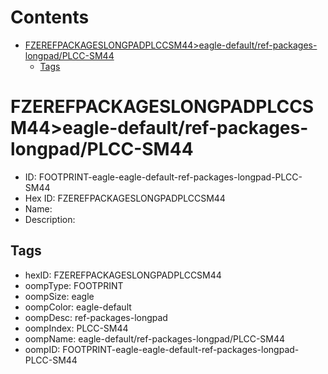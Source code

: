 



Contents
========

* [FZEREFPACKAGESLONGPADPLCCSM44>eagle-default/ref-packages-longpad/PLCC-SM44](#fzerefpackageslongpadplccsm44eagle-defaultref-packages-longpadplcc-sm44)
	* [Tags](#tags)

# FZEREFPACKAGESLONGPADPLCCSM44>eagle-default/ref-packages-longpad/PLCC-SM44

- ID: FOOTPRINT-eagle-eagle-default-ref-packages-longpad-PLCC-SM44
- Hex ID: FZEREFPACKAGESLONGPADPLCCSM44
- Name: 
- Description: 

## Tags

- hexID: FZEREFPACKAGESLONGPADPLCCSM44
- oompType: FOOTPRINT
- oompSize: eagle
- oompColor: eagle-default
- oompDesc: ref-packages-longpad
- oompIndex: PLCC-SM44
- oompName: eagle-default/ref-packages-longpad/PLCC-SM44
- oompID: FOOTPRINT-eagle-eagle-default-ref-packages-longpad-PLCC-SM44
